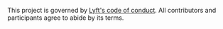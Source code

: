 This project is governed by [Lyft's code of conduct](https://github.com/lyft/code-of-conduct). All contributors and participants agree to abide by its terms.
